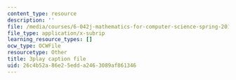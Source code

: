 ```yaml
---
content_type: resource
description: ''
file: /media/courses/6-042j-mathematics-for-computer-science-spring-2015/26c4b52a86e25edda2463089af861346_m07lrb7m0D0.vtt
file_type: application/x-subrip
learning_resource_types: []
ocw_type: OCWFile
resourcetype: Other
title: 3play caption file
uid: 26c4b52a-86e2-5edd-a246-3089af861346
---
```


